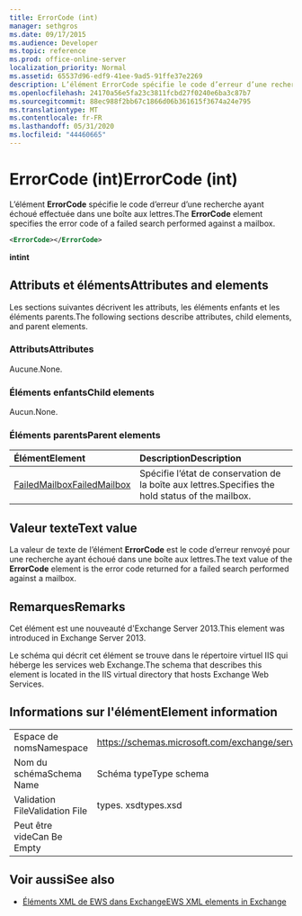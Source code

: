 ```yaml
---
title: ErrorCode (int)
manager: sethgros
ms.date: 09/17/2015
ms.audience: Developer
ms.topic: reference
ms.prod: office-online-server
localization_priority: Normal
ms.assetid: 65537d96-edf9-41ee-9ad5-91ffe37e2269
description: L’élément ErrorCode spécifie le code d’erreur d’une recherche ayant échoué effectuée dans une boîte aux lettres.
ms.openlocfilehash: 24170a56e5fa23c3811fcbd27f0240e6ba3c87b7
ms.sourcegitcommit: 88ec988f2bb67c1866d06b361615f3674a24e795
ms.translationtype: MT
ms.contentlocale: fr-FR
ms.lasthandoff: 05/31/2020
ms.locfileid: "44460665"
---
```

# <a name="errorcode-int"></a><span data-ttu-id="42c0f-103">ErrorCode (int)</span><span class="sxs-lookup"><span data-stu-id="42c0f-103">ErrorCode (int)</span></span>

<span data-ttu-id="42c0f-104">L’élément **ErrorCode** spécifie le code d’erreur d’une recherche ayant échoué effectuée dans une boîte aux lettres.</span><span class="sxs-lookup"><span data-stu-id="42c0f-104">The **ErrorCode** element specifies the error code of a failed search performed against a mailbox.</span></span> 
  
```XML
<ErrorCode></ErrorCode>
```

 <span data-ttu-id="42c0f-105">**int**</span><span class="sxs-lookup"><span data-stu-id="42c0f-105">**int**</span></span>
## <a name="attributes-and-elements"></a><span data-ttu-id="42c0f-106">Attributs et éléments</span><span class="sxs-lookup"><span data-stu-id="42c0f-106">Attributes and elements</span></span>

<span data-ttu-id="42c0f-107">Les sections suivantes décrivent les attributs, les éléments enfants et les éléments parents.</span><span class="sxs-lookup"><span data-stu-id="42c0f-107">The following sections describe attributes, child elements, and parent elements.</span></span>
  
### <a name="attributes"></a><span data-ttu-id="42c0f-108">Attributs</span><span class="sxs-lookup"><span data-stu-id="42c0f-108">Attributes</span></span>

<span data-ttu-id="42c0f-109">Aucune.</span><span class="sxs-lookup"><span data-stu-id="42c0f-109">None.</span></span>
  
### <a name="child-elements"></a><span data-ttu-id="42c0f-110">Éléments enfants</span><span class="sxs-lookup"><span data-stu-id="42c0f-110">Child elements</span></span>

<span data-ttu-id="42c0f-111">Aucun.</span><span class="sxs-lookup"><span data-stu-id="42c0f-111">None.</span></span>
  
### <a name="parent-elements"></a><span data-ttu-id="42c0f-112">Éléments parents</span><span class="sxs-lookup"><span data-stu-id="42c0f-112">Parent elements</span></span>

|<span data-ttu-id="42c0f-113">**Élément**</span><span class="sxs-lookup"><span data-stu-id="42c0f-113">**Element**</span></span>|<span data-ttu-id="42c0f-114">**Description**</span><span class="sxs-lookup"><span data-stu-id="42c0f-114">**Description**</span></span>|
|:-----|:-----|
|[<span data-ttu-id="42c0f-115">FailedMailbox</span><span class="sxs-lookup"><span data-stu-id="42c0f-115">FailedMailbox</span></span>](failedmailbox.md) <br/> |<span data-ttu-id="42c0f-116">Spécifie l’état de conservation de la boîte aux lettres.</span><span class="sxs-lookup"><span data-stu-id="42c0f-116">Specifies the hold status of the mailbox.</span></span>  <br/> |
   
## <a name="text-value"></a><span data-ttu-id="42c0f-117">Valeur texte</span><span class="sxs-lookup"><span data-stu-id="42c0f-117">Text value</span></span>

<span data-ttu-id="42c0f-118">La valeur de texte de l’élément **ErrorCode** est le code d’erreur renvoyé pour une recherche ayant échoué dans une boîte aux lettres.</span><span class="sxs-lookup"><span data-stu-id="42c0f-118">The text value of the **ErrorCode** element is the error code returned for a failed search performed against a mailbox.</span></span> 
  
## <a name="remarks"></a><span data-ttu-id="42c0f-119">Remarques</span><span class="sxs-lookup"><span data-stu-id="42c0f-119">Remarks</span></span>

<span data-ttu-id="42c0f-120">Cet élément est une nouveauté d'Exchange Server 2013.</span><span class="sxs-lookup"><span data-stu-id="42c0f-120">This element was introduced in Exchange Server 2013.</span></span>
  
<span data-ttu-id="42c0f-121">Le schéma qui décrit cet élément se trouve dans le répertoire virtuel IIS qui héberge les services web Exchange.</span><span class="sxs-lookup"><span data-stu-id="42c0f-121">The schema that describes this element is located in the IIS virtual directory that hosts Exchange Web Services.</span></span>
  
## <a name="element-information"></a><span data-ttu-id="42c0f-122">Informations sur l'élément</span><span class="sxs-lookup"><span data-stu-id="42c0f-122">Element information</span></span>

|||
|:-----|:-----|
|<span data-ttu-id="42c0f-123">Espace de noms</span><span class="sxs-lookup"><span data-stu-id="42c0f-123">Namespace</span></span>  <br/> |https://schemas.microsoft.com/exchange/services/2006/types  <br/> |
|<span data-ttu-id="42c0f-124">Nom du schéma</span><span class="sxs-lookup"><span data-stu-id="42c0f-124">Schema Name</span></span>  <br/> |<span data-ttu-id="42c0f-125">Schéma type</span><span class="sxs-lookup"><span data-stu-id="42c0f-125">Type schema</span></span>  <br/> |
|<span data-ttu-id="42c0f-126">Validation File</span><span class="sxs-lookup"><span data-stu-id="42c0f-126">Validation File</span></span>  <br/> |<span data-ttu-id="42c0f-127">types. xsd</span><span class="sxs-lookup"><span data-stu-id="42c0f-127">types.xsd</span></span>  <br/> |
|<span data-ttu-id="42c0f-128">Peut être vide</span><span class="sxs-lookup"><span data-stu-id="42c0f-128">Can Be Empty</span></span>  <br/> ||
   
## <a name="see-also"></a><span data-ttu-id="42c0f-129">Voir aussi</span><span class="sxs-lookup"><span data-stu-id="42c0f-129">See also</span></span>



- [<span data-ttu-id="42c0f-130">Éléments XML de EWS dans Exchange</span><span class="sxs-lookup"><span data-stu-id="42c0f-130">EWS XML elements in Exchange</span></span>](ews-xml-elements-in-exchange.md)

